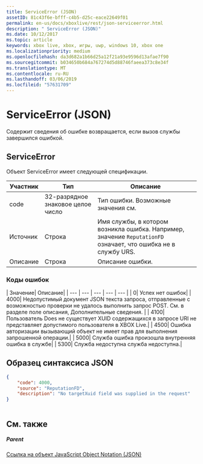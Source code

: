 ```yaml
---
title: ServiceError (JSON)
assetID: 81c43f6e-bfff-c4b5-d25c-eace22649f01
permalink: en-us/docs/xboxlive/rest/json-serviceerror.html
description: " ServiceError (JSON)"
ms.date: 10/12/2017
ms.topic: article
keywords: xbox live, xbox, игры, uwp, windows 10, xbox one
ms.localizationpriority: medium
ms.openlocfilehash: da3d682a1b66d25a12f21a93e9596d13afae7f90
ms.sourcegitcommit: b034650b684a767274d5d88746faeea373c8e34f
ms.translationtype: MT
ms.contentlocale: ru-RU
ms.lasthandoff: 03/06/2019
ms.locfileid: "57631709"
---
```

# <a name="serviceerror-json"></a>ServiceError (JSON)
Содержит сведения об ошибке возвращается, если вызов службы завершился ошибкой. 
<a id="ID4EN"></a>

 
## <a name="serviceerror"></a>ServiceError
 
Объект ServiceError имеет следующей спецификации.
 
| Участник| Тип| Описание| 
| --- | --- | --- | 
| code| 32-разрядное знаковое целое число | Тип ошибки. Возможные значения см. | 
| Источник| Строка | Имя службы, в котором возникла ошибка. Например, значение <code>ReputationFD</code> означает, что ошибка не в службу URS. | 
| Описание| Строка| Описание ошибки. | 
 
<a id="ID4EBC"></a>

 
### <a name="error-codes"></a>Коды ошибок
 
| Значение| Описание| 
| --- | --- | --- | --- | --- | 
| 0| Успех нет ошибок| 
| 4000| Недопустимый документ JSON текста запроса, отправленные с возможностью проверки не удалось выполнить запрос POST. См. в разделе поле описания, Дополнительные сведения. | 
| 4100| Пользователь Does не существует XUID содержащихся в запросе URI не представляет допустимого пользователя в XBOX Live.| 
| 4500| Ошибка авторизации вызывающий объект не имеет прав для выполнения запрошенной операции.| 
| 5000| Служба ошибка произошла внутренняя ошибка в службе| 
| 5300| Служба недоступна служба недоступна.| 
   
<a id="ID4EQE"></a>

 
## <a name="sample-json-syntax"></a>Образец синтаксиса JSON
 

```json
{
    "code": 4000,
    "source": "ReputationFD",
    "description": "No targetXuid field was supplied in the request"
}
    
```

  
<a id="ID4EZE"></a>

 
## <a name="see-also"></a>См. также
 
<a id="ID4E2E"></a>

 
##### <a name="parent"></a>Parent 

[Ссылка на объект JavaScript Object Notation (JSON)](atoc-xboxlivews-reference-json.md)

   